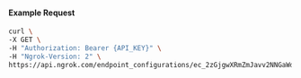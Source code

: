<!-- Code generated for API Clients. DO NOT EDIT. -->

#### Example Request

```bash
curl \
-X GET \
-H "Authorization: Bearer {API_KEY}" \
-H "Ngrok-Version: 2" \
https://api.ngrok.com/endpoint_configurations/ec_2zGjgwXRmZmJavv2NNGaWdJyMSr/ip_policy
```
